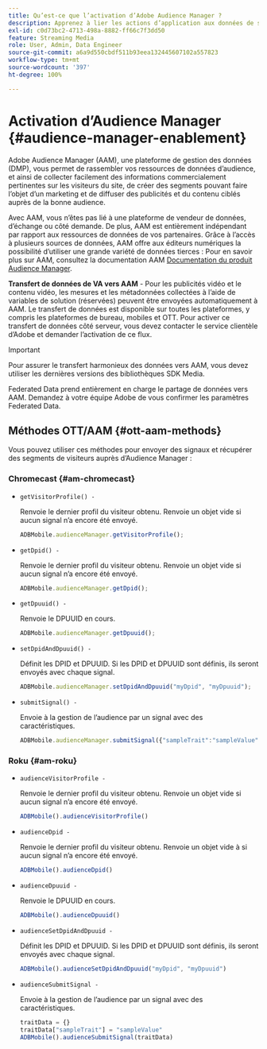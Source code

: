```yaml
---
title: Qu’est-ce que l’activation d’Adobe Audience Manager ?
description: Apprenez à lier les actions d’application aux données de suivi multimédia sans avoir besoin de règles de traitement supplémentaires ni de variables personnalisées.
exl-id: c0d73bc2-4713-498a-8882-ff66c7f3dd50
feature: Streaming Media
role: User, Admin, Data Engineer
source-git-commit: a6a9d550cbdf511b93eea132445607102a557823
workflow-type: tm+mt
source-wordcount: '397'
ht-degree: 100%

---
```


# Activation d’Audience Manager {#audience-manager-enablement}

Adobe Audience Manager (AAM), une plateforme de gestion des données (DMP), vous permet de rassembler vos ressources de données d’audience, et ainsi de collecter facilement des informations commercialement pertinentes sur les visiteurs du site, de créer des segments pouvant faire l’objet d’un marketing et de diffuser des publicités et du contenu ciblés auprès de la bonne audience.

Avec AAM, vous n’êtes pas lié à une plateforme de vendeur de données, d’échange ou côté demande. De plus, AAM est entièrement indépendant par rapport aux ressources de données de vos partenaires. Grâce à l’accès à plusieurs sources de données, AAM offre aux éditeurs numériques la possibilité d’utiliser une grande variété de données tierces : Pour en savoir plus sur AAM, consultez la documentation AAM [Documentation du produit Audience Manager](https://docs.adobe.com/content/help/fr-FR/experience-cloud/user-guides/home.html).

**Transfert de données de VA vers AAM** - Pour les publicités vidéo et le contenu vidéo, les mesures et les métadonnées collectées à l’aide de variables de solution (réservées) peuvent être envoyées automatiquement à AAM. Le transfert de données est disponible sur toutes les plateformes, y compris les plateformes de bureau, mobiles et OTT. Pour activer ce transfert de données côté serveur, vous devez contacter le service clientèle d’Adobe et demander l’activation de ce flux.

>[!IMPORTANT]
>
>Pour assurer le transfert harmonieux des données vers AAM, vous devez utiliser les dernières versions des bibliothèques SDK Media.

Federated Data prend entièrement en charge le partage de données vers AAM. Demandez à votre équipe Adobe de vous confirmer les paramètres Federated Data.

## Méthodes OTT/AAM {#ott-aam-methods}

Vous pouvez utiliser ces méthodes pour envoyer des signaux et récupérer des segments de visiteurs auprès d’Audience Manager :

### Chromecast {#am-chromecast}

* `getVisitorProfile() -`

  Renvoie le dernier profil du visiteur obtenu. Renvoie un objet vide si aucun signal n’a encore été envoyé.

  ```js
  ADBMobile.audienceManager.getVisitorProfile();
  ```

* `getDpid() -`

  Renvoie le dernier profil du visiteur obtenu. Renvoie un objet vide si aucun signal n’a encore été envoyé.

  ```js
  ADBMobile.audienceManager.getDpid();
  ```

* `getDpuuid() -`

  Renvoie le DPUUID en cours.

  ```js
  ADBMobile.audienceManager.getDpuuid();
  ```

* `setDpidAndDpuuid() -`

  Définit les DPID et DPUUID. Si les DPID et DPUUID sont définis, ils seront envoyés avec chaque signal.

  ```js
  ADBMobile.audienceManager.setDpidAndDpuuid("myDpid", "myDpuuid");
  ```

* `submitSignal() -`

  Envoie à la gestion de l’audience par un signal avec des caractéristiques.

  ```js
  ADBMobile.audienceManager.submitSignal({"sampleTrait":"sampleValue"});
  ```

### Roku {#am-roku}

* `audienceVisitorProfile -`

  Renvoie le dernier profil du visiteur obtenu. Renvoie un objet vide si aucun signal n’a encore été envoyé.

  ```js
  ADBMobile().audienceVisitorProfile()
  ```

* `audienceDpid -`

  Renvoie le dernier profil du visiteur obtenu. Renvoie un objet vide à si aucun signal n’a encore été envoyé.

  ```js
  ADBMobile().audienceDpid()
  ```

* `audienceDpuuid -`

  Renvoie le DPUUID en cours.

  ```js
  ADBMobile().audienceDpuuid()
  ```

* `audienceSetDpidAndDpuuid -`

  Définit les DPID et DPUUID. Si les DPID et DPUUID sont définis, ils seront envoyés avec chaque signal.

  ```js
  ADBMobile().audienceSetDpidAndDpuuid("myDpid", "myDpuuid")
  ```

* `audienceSubmitSignal -`

  Envoie à la gestion de l’audience par un signal avec des caractéristiques.

  ```js
  traitData = {}
  traitData["sampleTrait"] = "sampleValue"
  ADBMobile().audienceSubmitSignal(traitData)
  ```
